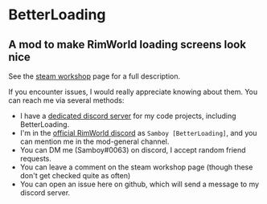 # BetterLoading
## A mod to make RimWorld loading screens look nice

See the [steam workshop](https://steamcommunity.com/sharedfiles/filedetails/?id=1999454301) page for a full description.

If you encounter issues, I would really appreciate knowing about them. You can reach me via several methods:
- I have a [dedicated discord server](https://discord.gg/3d8xvnBJgX) for my code projects, including BetterLoading.
- I'm in the [official RimWorld discord](https://discord.gg/rimworld) as `Samboy [BetterLoading]`, and you can mention me in the mod-general channel.
- You can DM me (Samboy#0063) on discord, I accept random friend requests.
- You can leave a comment on the steam workshop page (though these don't get checked quite as often)
- You can open an issue here on github, which will send a message to my discord server. 
